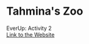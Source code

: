 # Tahmina's Zoo
EverUp: Activity 2  
[Link to the Website](https://tahminam.github.io/Bank_of_React/)
